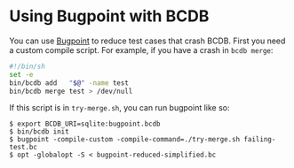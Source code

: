 # Using Bugpoint with BCDB

You can use [Bugpoint](https://llvm.org/docs/Bugpoint.html) to reduce test
cases that crash BCDB. First you need a custom compile script. For example, if
you have a crash in `bcdb merge`:

```bash
#!/bin/sh
set -e
bin/bcdb add   "$@" -name test
bin/bcdb merge test > /dev/null
```

If this script is in `try-merge.sh`, you can run bugpoint like so:

```shell
$ export BCDB_URI=sqlite:bugpoint.bcdb
$ bin/bcdb init
$ bugpoint -compile-custom -compile-command=./try-merge.sh failing-test.bc
$ opt -globalopt -S < bugpoint-reduced-simplified.bc
```
